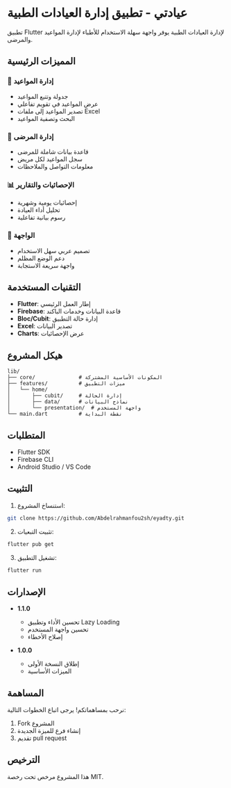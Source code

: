 # عيادتي - تطبيق إدارة العيادات الطبية

تطبيق Flutter لإدارة العيادات الطبية يوفر واجهة سهلة الاستخدام للأطباء لإدارة المواعيد والمرضى.

## المميزات الرئيسية

### 📅 إدارة المواعيد
- جدولة وتتبع المواعيد
- عرض المواعيد في تقويم تفاعلي
- تصدير المواعيد إلى ملفات Excel
- البحث وتصفية المواعيد

### 👥 إدارة المرضى
- قاعدة بيانات شاملة للمرضى
- سجل المواعيد لكل مريض
- معلومات التواصل والملاحظات

### 📊 الإحصائيات والتقارير
- إحصائيات يومية وشهرية
- تحليل أداء العيادة
- رسوم بيانية تفاعلية

### 🎨 الواجهة
- تصميم عربي سهل الاستخدام
- دعم الوضع المظلم
- واجهة سريعة الاستجابة

## التقنيات المستخدمة

- **Flutter**: إطار العمل الرئيسي
- **Firebase**: قاعدة البيانات وخدمات الباكند
- **Bloc/Cubit**: إدارة حالة التطبيق
- **Excel**: تصدير البيانات
- **Charts**: عرض الإحصائيات

## هيكل المشروع

```
lib/
├── core/              # المكونات الأساسية المشتركة
├── features/          # ميزات التطبيق
│   └── home/
│       ├── cubit/     # إدارة الحالة
│       ├── data/      # نماذج البيانات
│       └── presentation/  # واجهة المستخدم
└── main.dart          # نقطة البداية
```

## المتطلبات

- Flutter SDK
- Firebase CLI
- Android Studio / VS Code

## التثبيت

1. استنساخ المشروع:
```bash
git clone https://github.com/Abdelrahmanfou2sh/eyadty.git
```

2. تثبيت التبعيات:
```bash
flutter pub get
```

3. تشغيل التطبيق:
```bash
flutter run
```

## الإصدارات

- **1.1.0**
  - تحسين الأداء وتطبيق Lazy Loading
  - تحسين واجهة المستخدم
  - إصلاح الأخطاء

- **1.0.0**
  - إطلاق النسخة الأولى
  - الميزات الأساسية

## المساهمة

نرحب بمساهماتكم! يرجى اتباع الخطوات التالية:
1. Fork المشروع
2. إنشاء فرع للميزة الجديدة
3. تقديم pull request

## الترخيص

هذا المشروع مرخص تحت رخصة MIT.
